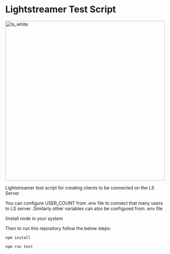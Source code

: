 
 # Lightstreamer Test Script



<img width="500" alt="ls_white" src="https://user-images.githubusercontent.com/63843304/234881278-c37bbc4b-ceb0-442f-8087-2a9d07661bd0.png">

Lightstreamer test script for creating clients to be connected on the LS Server

You can configure USER_COUNT from .env file to connect that many users to LS server
.Similarly other variables can also be configured from .env file


Iinstall node in your system

Then to run this repository follow the below steps:

``` npm install ```

```npm run test```





